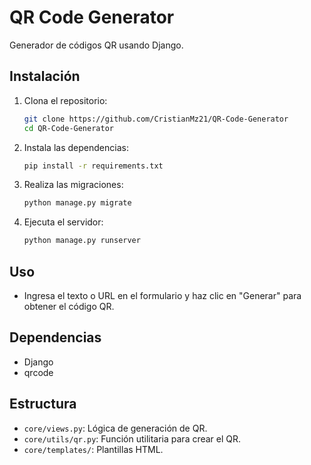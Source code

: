 # QR Code Generator

Generador de códigos QR usando Django.

## Instalación

1. Clona el repositorio:
   ```bash
   git clone https://github.com/CristianMz21/QR-Code-Generator
   cd QR-Code-Generator
   ```
2. Instala las dependencias:
   ```bash
   pip install -r requirements.txt
   ```
3. Realiza las migraciones:
   ```bash
   python manage.py migrate
   ```
4. Ejecuta el servidor:
   ```bash
   python manage.py runserver
   ```

## Uso

- Ingresa el texto o URL en el formulario y haz clic en "Generar" para obtener el código QR.

## Dependencias
- Django
- qrcode

## Estructura
- `core/views.py`: Lógica de generación de QR.
- `core/utils/qr.py`: Función utilitaria para crear el QR.
- `core/templates/`: Plantillas HTML.

